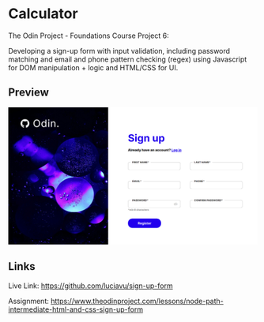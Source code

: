 # Calculator
The Odin Project - Foundations Course Project 6:

Developing a sign-up form with input validation, including password matching and email and phone pattern checking (regex) using Javascript for DOM manipulation + logic and HTML/CSS for UI.

## Preview
![alt text](img/preview.png)
## Links
Live Link: https://github.com/luciavu/sign-up-form

Assignment: https://www.theodinproject.com/lessons/node-path-intermediate-html-and-css-sign-up-form